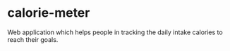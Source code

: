 # calorie-meter
Web application which helps people in tracking the daily intake calories to reach their goals.
